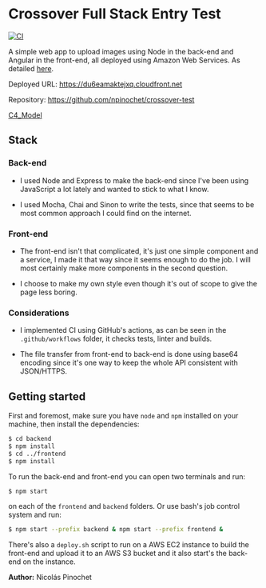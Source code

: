 # Crossover Full Stack Entry Test

[![CI](https://github.com/npinochet/crossover-test/workflows/CI/badge.svg)](https://github.com/npinochet/crossover-test/actions)

A simple web app to upload images using Node in the back-end and Angular in the front-end, all deployed using Amazon Web Services. As detailed [here](https://docs.google.com/document/d/1Sdc_vAShKVCY-lSkFg9-6-YUYvv3pma419sucMo7vd0/edit#bookmark=id.a7axd1qcy23).

Deployed URL: https://du6eamaktejxq.cloudfront.net

Repository: https://github.com/npinochet/crossover-test

[C4_Model](./docs/C4_model.png)

## Stack
### Back-end

* I used Node and Express to make the back-end since I've been using JavaScript a lot lately and wanted to stick to what I know.

* I used Mocha, Chai and Sinon to write the tests, since that seems to be most common approach I could find on the internet.

### Front-end

* The front-end isn't that complicated, it's just one simple component and a service, I made it that way since it seems enough to do the job. I will most certainly make more components in the second question.

* I choose to make my own style even though it's out of scope to give the page less boring.

### Considerations

* I implemented CI using GitHub's actions, as can be seen in the `.github/workflows` folder, it checks tests, linter and builds.

* The file transfer from front-end to back-end is done using base64 encoding since it's one way to keep the whole API consistent with JSON/HTTPS.

## Getting started

First and foremost, make sure you have `node` and `npm` installed on your machine, then install the dependencies:
```bash
$ cd backend
$ npm install
$ cd ../frontend
$ npm install
```

To run the back-end and front-end you can open two terminals and run:
```bash
$ npm start
````
on each of the `frontend` and `backend` folders. Or use bash's job control system and run:
```bash
$ npm start --prefix backend & npm start --prefix frontend &
```
There's also a `deploy.sh` script to run on a AWS EC2 instance to build the front-end and upload it to an AWS S3 bucket and it also start's the back-end on the instance.

**Author:** Nicolás Pinochet
